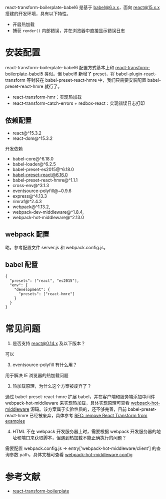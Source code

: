 react-transform-boilerplate-babel6 是基于 babel@6.x.x，面向 react@15.x.x 搭建的开发环境，具有以下特性。

- 开启热加载
- 捕获 `render()` 内部错误，并在浏览器中直接显示错误日志

# 安装配置
react-transform-boilerplate-babel6 配置方式基本上和 [react-transform-boilerplate-babel5](../react-transform-boilerplate-babel5) 类似。但 babel6 新增了 preset，将 babel-plugin-react-transform 等封装在  babel-preset-react-hmre 中，我们只需要安装配置 babel-preset-react-hmre 就行了。

- react-transform-hmr：实现热加载
- react-transform-catch-errors + redbox-react：实现错误日志打印

## 依赖配置
- react@^15.3.2
- react-dom@^15.3.2

开发依赖

- babel-core@^6.18.0
- babel-loader@^6.2.5
- babel-preset-es2015@^6.18.0
- babel-preset-react@6.16.0
- babel-preset-react-hmre@^1.1.1
- cross-env@^3.1.3
- eventsource-polyfill@~0.9.6
- express@^4.13.3
- rimraf@^2.4.3
- webpack@^1.13.2,
- webpack-dev-middleware@^1.8.4,
- webpack-hot-middleware@^2.13.0

## webpack 配置
略，参考配置文件 server.js 和 webpack.config.js。

## babel 配置
```
{
  "presets": ["react", "es2015"],
  "env": {
    "development": {
      "presets": ["react-hmre"]
    }
  }
}
```

# 常见问题
1. 是否支持 react@0.14.x 及以下版本？

  可以

3. eventsource-polyfill 有什么用？

  用于解决 IE 浏览器的热加载问题

3. 热加载原理，为什么这个方案被废弃了？

  通过 babel-preset-react-hmre 扩展 babel，并在客户端和服务端添加中间件 webpack-hot-middleware 来实现热加载，具体实现原理可查看 [webpack-hot-middleware](https://github.com/glenjamin/webpack-hot-middleware) 源码。该方案属于实验性质的，还不够完善，目前 babel-preset-react-hmre 已经被废弃，具体参考 [RFC: remove React Transform from examples](https://github.com/reactjs/redux/pull/1455)

4. HTML 不在 webpack 开发服务器上时，需要根据 webpack 开发服务器的地址和端口来获取脚本，但遇到热加载不能正确执行的问题？

  需要配置 webpack.config.js -> entry['webpack-hot-middleware/client'] 的查询参数 path，具体文档可查看  [webpack-hot-middleware config](https://github.com/glenjamin/webpack-hot-middleware#config)

# 参考文献
- [react-transform-boilerplate](https://github.com/gaearon/react-transform-boilerplate)
